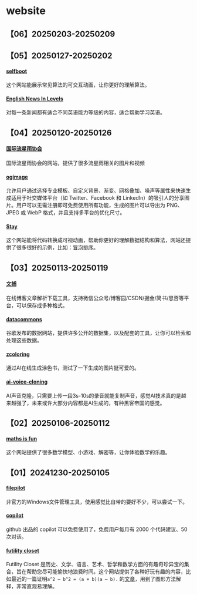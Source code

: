 # website

## 【06】20250203-20250209


## 【05】20250127-20250202

#### [selfboot](https://gallery.selfboot.cn/zh/algorithms)

这个网站能展示常见算法的可交互动画，让你更好的理解算法。

#### [English News In Levels](https://englishnewsinlevels.com/)

对每一条新闻都有适合不同英语能力等级的内容，适合帮助学习英语。

## 【04】20250120-20250126

#### [国际流星雨协会](https://www.imo.net/)

国际流星雨协会的网站，提供了很多流星雨相关的图片和视频

#### [ogimage](https://ogimage.click/)

允许用户通过选择专业模板、自定义背景、渐变、网格叠加、噪声等属性来快速生成适用于社交媒体平台（如 Twitter、Facebook 和 LinkedIn）的吸引人的分享图片。用户可以无需注册即可免费使用所有功能，生成的图片可以导出为 PNG、JPEG 或 WebP 格式，并且支持多平台的优化尺寸。

#### [Stay](https://staying.fun/zh/docs/getting-started)

这个网站能将代码转换成可视动画，帮助你更好的理解数据结构和算法，网站还提供了很多很好的示例，比如：[冒泡排序](https://staying.fun/zh/docs/1d-array)。

## 【03】20250113-20250119

#### [文捕](https://www.blog-keeper.com/)

在线博客文章解析下载工具，支持微信公众号/博客园/CSDN/掘金/简书/思否等平台，可以保存成多种格式。

#### [datacommons](https://datacommons.org/)

谷歌发布的数据网站，提供许多公开的数据集，以及配套的工具，让你可以检索和处理这些数据。

#### [zcoloring](https://zcoloring.com/)

通过AI在线生成涂色书，测试了一下生成的图片挺可爱的。

#### [ai-voice-cloning](https://anyvoice.net/zh/ai-voice-cloning)

AI声音克隆，只需要上传一段3s-10s的录音就能复制声音，感觉AI技术真的是越来越强了，未来或许大部分内容都是AI生成的，有种黑客帝国的感觉。

## 【02】20250106-20250112

#### [maths is fun](https://www.mathsisfun.com/)

这个网站提供了很多数学模型、小游戏、解密等，让你体验数学的乐趣。

## 【01】20241230-20250105

#### [filepilot](https://filepilot.tech/)

非官方的Windows文件管理工具，使用感觉比自带的要好不少，可以尝试一下。

#### [copilot](https://github.com/copilot)

github 出品的 copilot 可以免费使用了，免费用户每月有 2000 个代码建议、50 次对话。

#### [futility closet](https://www.futilitycloset.com/)

Futility Closet 是历史、文学、语言、艺术、哲学和数学方面的有趣奇珍异宝的集合，旨在帮助您尽可能愉快地浪费时间。这个网站提供了各种好玩有趣的内容，比如最近的一篇证明`a^2 – b^2 = (a + b)(a – b).` 的[文章](https://www.futilitycloset.com/2024/12/15/tidy-2/)，用到了图形方法解释，非常直观易理解。